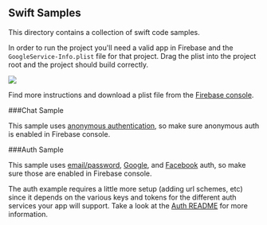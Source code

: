 Swift Samples
-----

This directory contains a collection of swift code samples. 

In order to run the project you'll need a valid app in Firebase and 
the `GoogleService-Info.plist` file for that project. Drag the plist into the 
project root and the project should build correctly. 

![](https://raw.githubusercontent.com/firebase/FirebaseUI-iOS/master/samples/swift/drag_plist_into_the_project.gif)

Find more instructions
and download a plist file from the [Firebase console](https://console.firebase.google.com). 

###Chat Sample

This sample uses [anonymous authentication](https://firebase.google.com/docs/auth/ios/anonymous-auth),
so make sure anonymous auth is enabled in Firebase console.

###Auth Sample

This sample uses [email/password](https://firebase.google.com/docs/auth/ios/password-auth), 
[Google](https://firebase.google.com/docs/auth/ios/google-signin), 
and [Facebook](https://firebase.google.com/docs/auth/ios/facebook-login) 
auth, so make sure those are enabled in Firebase console.

The auth example requires a little more setup (adding url schemes, etc)
since it depends on the various keys and tokens for the different auth 
services your app will support. Take a look at the [Auth README](../../FirebaseUI/Auth/README.md) 
for more information.
 
